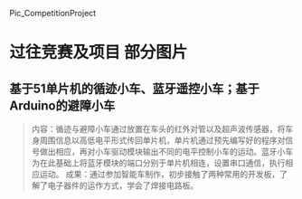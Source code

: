 Pic_CompetitionProject
# 过往竞赛及项目 部分图片
## 基于51单片机的循迹小车、蓝牙遥控小车；基于Arduino的避障小车
> 内容：循迹与避障小车通过放置在车头的红外对管以及超声波传感器，将车身周围信息以高低电平形式传回单片机，单片机通过预先编写好的程序对信号做出相应，再对小车驱动模块输出不同的电平控制小车的运动。蓝牙小车为在此基础上将蓝牙模块的端口分别于单片机相连，设置串口通信，执行相应运动。
成果：通过参加智能车制作，初步接触了两种常用的开发板，了解了电子器件的运作方式，学会了焊接电路板。
